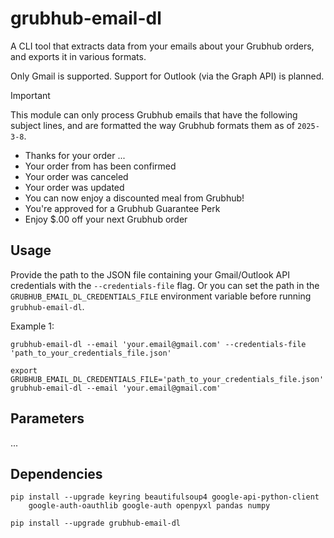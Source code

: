# grubhub-email-dl
A CLI tool that extracts data from your emails about your Grubhub orders, and exports it in various formats.

Only Gmail is supported. Support for Outlook (via the Graph API) is planned.

> [!IMPORTANT]
> This module can only process Grubhub emails that have the following subject lines, and are formatted the way Grubhub formats them as of ``2025-3-8``.
>   - Thanks for your <Restaurant> order ...
>   - Your order from <Restaurant> has been confirmed
>   - Your order was canceled
>   - Your order was updated
>   - You can now enjoy a discounted meal from Grubhub!
>   - You're approved for a Grubhub Guarantee Perk
>   - Enjoy $<N>.00 off your next Grubhub order

## Usage
Provide the path to the JSON file containing your Gmail/Outlook API credentials with the `--credentials-file` flag. Or you can set the path in the `GRUBHUB_EMAIL_DL_CREDENTIALS_FILE` environment variable before running `grubhub-email-dl`.

Example 1:
```console
grubhub-email-dl --email 'your.email@gmail.com' --credentials-file 'path_to_your_credentials_file.json'
```
```console
export GRUBHUB_EMAIL_DL_CREDENTIALS_FILE='path_to_your_credentials_file.json' grubhub-email-dl --email 'your.email@gmail.com'
```

## Parameters
...

## Dependencies
```console
pip install --upgrade keyring beautifulsoup4 google-api-python-client
    google-auth-oauthlib google-auth openpyxl pandas numpy
```
```
pip install --upgrade grubhub-email-dl
```
